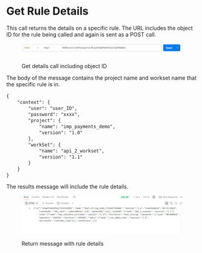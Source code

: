 # Get Rule Details

This call returns the details on a specific rule. The URL includes the object ID for the rule being called and again is sent as a POST call.

<figure><img src="../../../../../.gitbook/assets/image (14) (1).png" alt=""><figcaption><p>Get details call including object ID</p></figcaption></figure>

The body of the message contains the project name and workset name that the specific rule is in.

&#x20;

```
{
    "context": {
        "user": "user_ID",
        "password": "xxxx",
        "project": {
            "name": "imp_payments_demo",
            "version": "1.0"
        },
        "workSet": {
            "name": "api_2_workset",
            "version": "1.1"
        }
    }
}
```

&#x20;

The results message will include the rule details.

<figure><img src="../../../../../.gitbook/assets/image (15) (1).png" alt=""><figcaption><p>Return message with rule details</p></figcaption></figure>
